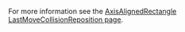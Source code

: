 For more information see the [AxisAlignedRectangle LastMoveCollisionReposition page](/documentation/api/flatredball/math/geometry/axisalignedrectangle/lastmovecollisionreposition.md).

## 
